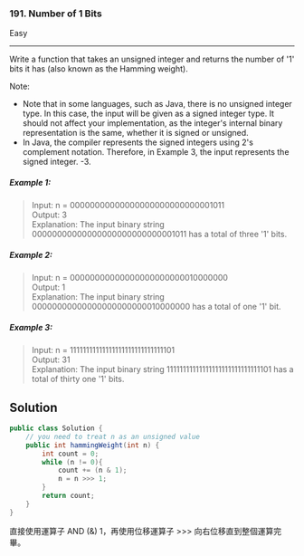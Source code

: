 ### 191. Number of 1 Bits
Easy

------------

Write a function that takes an unsigned integer and returns the number of '1' bits it has (also known as the Hamming weight).

Note:

- Note that in some languages, such as Java, there is no unsigned integer type. In this case, the input will be given as a signed integer type. It should not affect your implementation, as the integer's internal binary representation is the same, whether it is signed or unsigned.
- In Java, the compiler represents the signed integers using 2's complement notation. Therefore, in Example 3, the input represents the signed integer. -3.

##### Example 1:

> Input: n = 00000000000000000000000000001011  
Output: 3  
Explanation: The input binary string 00000000000000000000000000001011 has a total of three '1' bits.

##### Example 2:

> Input: n = 00000000000000000000000010000000  
Output: 1  
Explanation: The input binary string 00000000000000000000000010000000 has a total of one '1' bit.

##### Example 3:

> Input: n = 11111111111111111111111111111101  
Output: 31  
Explanation: The input binary string 11111111111111111111111111111101 has a total of thirty one '1' bits.

## Solution
```java
public class Solution {
    // you need to treat n as an unsigned value
    public int hammingWeight(int n) {
        int count = 0;
        while (n != 0){
            count += (n & 1);
            n = n >>> 1;
        }
        return count;
    }
}
```
直接使用運算子 AND (&) 1，再使用位移運算子 >>> 向右位移直到整個運算完畢。